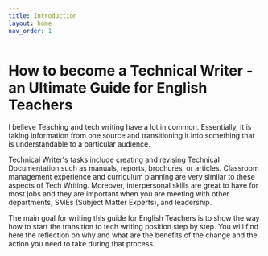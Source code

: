 ```yaml
---
title: Introduction
layout: home
nav_order: 1
---
```

# How to become a Technical Writer - an Ultimate Guide for English Teachers 
I believe Teaching and tech writing have a lot in common. Essentially, it is taking information from one source and transitioning it into something that is understandable to a particular audience. 

Technical Writer's tasks include creating and revising Technical Documentation such as manuals, reports, brochures, or articles. Classroom management experience and curriculum planning are very similar to these aspects of Tech Writing. Moreover, interpersonal skills are great to have for most jobs and they are important when you are meeting with other departments, SMEs (Subject Matter Experts), and leadership.

The main goal for writing this guide for English Teachers is to show the way how to start the transition to tech writing position step by step. You will find here the reflection on why and what are the benefits of the change and the action you need to take during that process. 

[Just the Docs]: https://just-the-docs.github.io/just-the-docs/
[GitHub Pages]: https://docs.github.com/en/pages
[README]: https://github.com/just-the-docs/just-the-docs-template/blob/main/README.md
[Jekyll]: https://jekyllrb.com
[GitHub Pages / Actions workflow]: https://github.blog/changelog/2022-07-27-github-pages-custom-github-actions-workflows-beta/
[use this template]: https://github.com/just-the-docs/just-the-docs-template/generate
